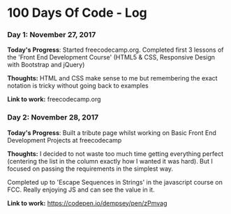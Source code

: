 # 100 Days Of Code - Log

### Day 1: November 27, 2017

**Today's Progress**: Started freecodecamp.org. Completed first 3 lessons of the 'Front End Development Course' (HTML5 & CSS, Responsive Design with Bootstrap and jQuery)

**Thoughts:** HTML and CSS make sense to me but remembering the exact notation is tricky without going back to examples

**Link to work:** freecodecamp.org

### Day 2: November 28, 2017

**Today's Progress**: Built a tribute page whilst working on Basic Front End Development Projects at freecodecamp

**Thoughts:** I decided to not waste too much time getting everything perfect (centering the list in the column exactly how I wanted it was hard). But I focused on passing the requirements in the simplest way.

Completed up to 'Escape Sequences in Strings' in the javascript course on FCC. Really enjoying JS and can see the value in it.

**Link to work:** https://codepen.io/dempsey/pen/zPmvag
